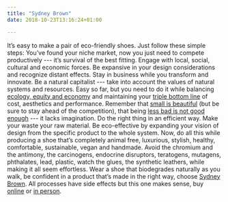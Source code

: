 ```yaml
---
title: "Sydney Brown"
date: 2018-10-23T13:16:24+01:00

---
```

It’s easy to make a pair of eco-friendly shoes. Just follow these simple steps: You’ve found your niche market, now you just need to compete productively --- it’s survival of the best fitting. Engage with local, social, cultural and economic forces. Be expansive in your design considerations and recognize distant effects. Stay in business while you transform and innovate. Be a natural capitalist --- take into account the values of natural systems and resources. Easy so far, but you need to do it while balancing [ecology, equity and economy](https://www.c2ccertified.org/news/article/design-for-the-triple-top-line-a-new-definition-of-quality) and maintaining your [triple bottom line](https://hbr.org/2018/06/25-years-ago-i-coined-the-phrase-triple-bottom-line-heres-why-im-giving-up-on-it)  of cost, aesthetics and performance. Remember that [small is beautiful](https://www.theguardian.com/commentisfree/2011/nov/10/small-is-beautiful-economic-idea) (but be sure to stay ahead of the competition), that being [less bad is not good enough](https://www.monbiot.com/2018/09/12/plastic-soup/) --- it lacks imagination. Do the right thing in an efficient way. Make your waste your raw material. Be eco-effective by expanding your vision of design from the specific product to the whole system. Now, do all this while producing a shoe that’s completely animal free, luxurious, stylish, healthy, comfortable, sustainable, vegan and handmade. Avoid the chromium and the antimony, the carcinogens, endocrine disruptors, teratogens, mutagens, phthalates, lead, plastic, watch the glues, the synthetic leathers, while making it all seem effortless. Wear a shoe that biodegrades naturally as you walk, be confident in a product that’s made in the right way, choose [Sydney Brown](https://www.sydney-brown.com). All processes have side effects but this one makes sense, buy [online](https://www.sydney-brown.com/collections/shop-woman) or [in person](https://www.sydney-brown.com/pages/stores/).
